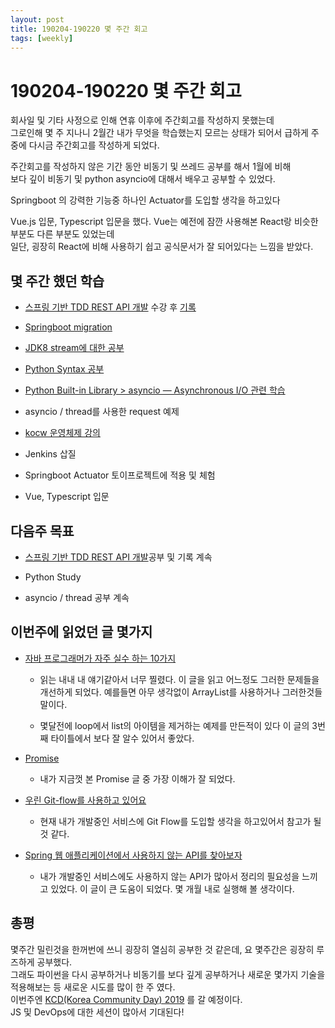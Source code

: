 ```yaml
---
layout: post
title: 190204-190220 몇 주간 회고
tags: [weekly]
---
```


# 190204-190220 몇 주간 회고

회사일 및 기타 사정으로 인해 연휴 이후에 주간회고를 작성하지 못했는데  
그로인해 몇 주 지나니 2월간 내가 무엇을 학습했는지 모르는 상태가 되어서 급하게 주중에 다시금 주간회고를 작성하게 되었다.  

주간회고를 작성하지 않은 기간 동안 비동기 및 쓰레드 공부를 해서 1월에 비해  
보다 깊이 비동기 및 python asyncio에 대해서 배우고 공부할 수 있었다.

Springboot 의 강력한 기능중 하나인 Actuator를 도입할 생각을 하고있다

Vue.js 입문, Typescript 입문을 했다. Vue는 예전에 잠깐 사용해본 React랑 비슷한 부분도 다른 부분도 있었는데  
일단, 굉장히 React에 비해 사용하기 쉽고 공식문서가 잘 되어있다는 느낌을 받았다.


## 몇 주간 했던 학습

* [스프링 기반 TDD REST API 개발](https://www.inflearn.com/course/spring_rest-api/) 수강 후 [기록](https://github.com/sehajyang/Springboot-REST-API)

* [Springboot migration](https://github.com/spring-projects/spring-boot/wiki/Spring-Boot-2.0-Migration-Guide)

* [JDK8 stream에 대한 공부](https://www.popit.kr/java8-stream%EC%9D%98-parallel-%EC%B2%98%EB%A6%AC/)

* [Python Syntax 공부](https://wikidocs.net/book/1)

* [Python Built-in Library > asyncio — Asynchronous I/O 관련 학습](https://docs.python.org/3/library/asyncio-task.html)

* asyncio / thread를 사용한 request 예제

* [kocw 운영체제 강의](http://www.kocw.net/home/search/kemView.do?kemId=1046323)

* Jenkins 삽질

* Springboot Actuator 토이프로젝트에 적용 및 체험

* Vue, Typescript 입문


## 다음주 목표

* [스프링 기반 TDD REST API 개발](https://www.inflearn.com/course/spring_rest-api/)공부 및 기록 계속

* Python Study

* asyncio / thread 공부 계속


## 이번주에 읽었던 글 몇가지

* [자바 프로그래머가 자주 실수 하는 10가지](https://bestalign.github.io/2015/08/31/top-10-mistakes-java-developers-make-1/)
    * 읽는 내내 내 얘기같아서 너무 찔렸다. 이 글을 읽고 어느정도 그러한 문제들을 개선하게 되었다. 예를들면 아무 생각없이 ArrayList를 사용하거나 그러한것들 말이다.

    * 몇달전에 loop에서 list의 아이템을 제거하는 예제를 만든적이 있다
    이 글의 3번째 타이틀에서 보다 잘 알수 있어서 좋았다.

* [Promise](https://poiemaweb.com/es6-promise)
    * 내가 지금껏 본 Promise 글 중 가장 이해가 잘 되었다.

* [우린 Git-flow를 사용하고 있어요](http://woowabros.github.io/experience/2017/10/30/baemin-mobile-git-branch-strategy.html)
    * 현재 내가 개발중인 서비스에 Git Flow를 도입할 생각을 하고있어서 참고가 될 것 같다.

* [Spring 웹 애플리케이션에서 사용하지 않는 API를 찾아보자](http://woowabros.github.io/tools/2019/02/15/controller-log.html)
    * 내가 개발중인 서비스에도 사용하지 않는 API가 많아서 정리의 필요성을 느끼고 있었다. 이 글이 큰 도움이 되었다. 몇 개월 내로 실행해 볼 생각이다.

## 총평

몇주간 밀린것을 한꺼번에 쓰니 굉장히 열심히 공부한 것 같은데, 요 몇주간은 굉장히 루즈하게 공부했다.  
그래도 파이썬을 다시 공부하거나 비동기를 보다 깊게 공부하거나 새로운 몇가지 기술을 적용해보는 등 새로운 시도를 많이 한 주 였다.  
이번주엔 [KCD(Korea Community Day) 2019](https://festa.io/events/200) 를 갈 예정이다.  
JS 및 DevOps에 대한 세션이 많아서 기대된다!


